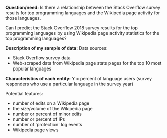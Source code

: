 **Question/need:**
Is there a relationship between the Stack Overflow survey results for top programming languages and the Wikipedia page activity for those languages.

Can I predict the Stack Overflow 2018 survey results for the top programming languages by using Wikipedia page activity statistics for the top programming languages?

**Description of my sample of data:**
Data sources:
 - Stack Overflow survey data
 - Web-scraped data from Wikipedia page stats pages for the top 10 most popular languages
 
**Characteristics of each entity:**
Y = percent of language users (survey responders who use a particular language in the survey year)

Potential features:
 - number of edits on a Wikipedia page
 - the size/volume of the Wikipedia page
 - number or percent of minor edits
 - number or percent of IPs
 - number of 'protection' log events
 - Wikipedia page views
